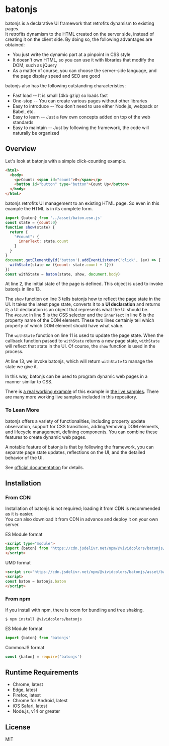 # batonjs

batonjs is a declarative UI framework that retrofits dynamism to existing pages.  
It retrofits dynamism to the HTML created on the server side, instead of creating it on the client side. By doing so, the following advantages are obtained:

- You just write the dynamic part at a pinpoint in CSS style
- It doesn't own HTML, so you can use it with libraries that modify the DOM, such as jQuery
- As a matter of course, you can choose the server-side language, and the page display speed and SEO are good

batonjs also has the following outstanding characteristics: 

- Fast load  -- It is small (4kb gzip) so loads fast
- One-stop  -- You can create various pages without other libraries
- Easy to introduce  -- You don't need to use either Node.js, webpack or Babel, etc.
- Easy to learn  -- Just a few own concepts added on top of the web standards
- Easy to maintain  -- Just by following the framework, the code will naturally be organized

## Overview

Let's look at batonjs with a simple click-counting example.

```html
<html>
  <body>
    <p>Count: <span id="count">0</span></p>
    <button id="button" type="button">Count Up</button>
  </body>
</html>
```

batonjs retrofits UI management to an existing HTML page. So even in this example the HTML is in its complete form.

```javascript
import {baton} from '../asset/baton.esm.js'
const state = {count:0}
function show(state) {
  return {
    "#count": {
      innerText: state.count
    }
  }
}
document.getElementById('button').addEventListener('click', (ev) => {
  withState(state => ({count: state.count + 1}))
})
const withState = baton(state, show, document.body)
```

At line 2, the initial state of the page is defined. This object is used to invoke batonjs in line 13.

The `show` function on line 3 tells batonjs how to reflect the page state in the UI. It takes the latest page state, converts it to a __UI declaration__ and returns it; a UI declaration is an object that represents what the UI should be.  
The `#count` in line 5 is the CSS selector and the `innerText` in line 6 is the property name of the DOM element. These two lines certainly tell which property of which DOM element should have what value.

The `withState` function on line 11 is used to update the page state. When the callback function passed to `withState` returns a new page state, `withState` will reflect that state in the UI. Of course, the `show` function is used in the process.

At line 13, we invoke batonjs, which will return `withState` to manage the state we give it.

In this way, batonjs can be used to program dynamic web pages in a manner similar to CSS.

There is [a real working example](https://batonjs.com/en/samples.html?no=1) of this example in [the live samples](https://batonjs.com/en/samples.html). There are many more working live samples included in this repository.

### To Lean More

batonjs offers a variety of functionalities, including property update observation, support for CSS transitions, adding/removing DOM elements, and lifecycle management, defining components. You can combine these features to create dynamic web pages.

A notable feature of batonjs is that by following the framework, you can separate page state updates, reflections on the UI, and the detailed behavior of the UI.

See [official documentation](https://batonjs.com/en/) for details.

## Installation

### From CDN

Installation of batonjs is not required; loading it from CDN is recommended as it is easier.  
You can also download it from CDN in advance and deploy it on your own server.

ES Module format
```html
<script type="module">
import {baton} from 'https://cdn.jsdelivr.net/npm/@vividcolors/batonjs/asset/baton.esm.js'
</script>
```

UMD format
```html
<script src="https://cdn.jsdelivr.net/npm/@vividcolors/batonjs/asset/baton.umd.js"></script>
<script>
const baton = batonjs.baton
</script>
```

### From npm

If you install with npm, there is room for bundling and tree shaking.

```shell
$ npm install @vividcolors/batonjs
```

ES Module format
```javascript
import {baton} from 'batonjs'
```

CommonJS format
```javascript
const {baton} = require('batonjs')
```

## Runtime Requirements

- Chrome, latest
- Edge, latest
- Firefox, latest
- Chrome for Android, latest
- iOS Safari, latest
- Node.js, v14 or greater

## License

MIT
